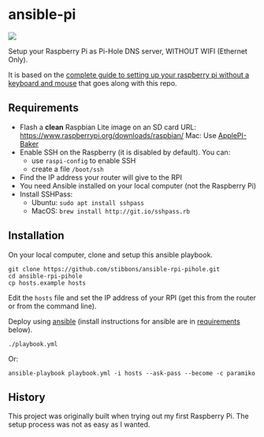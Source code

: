 # ansible-pi

![](https://raw.github.com/motdotla/ansible-pi/master/ansible-pi.jpg)

Setup your Raspberry Pi as Pi-Hole DNS server, WITHOUT WIFI (Ethernet Only).

It is based on the [complete guide to setting up your raspberry pi without a keyboard and
mouse](http://sendgrid.com/blog/complete-guide-set-raspberry-pi-without-keyboard-mouse/) that goes
along with this repo.

## Requirements

- Flash a **clean** Raspbian Lite image on an SD card
  URL: https://www.raspberrypi.org/downloads/raspbian/
  Mac: Use [ApplePI-Baker](https://www.tweaking4all.com/software/macosx-software/macosx-apple-pi-baker/)
- Enable SSH on the Raspberry (it is disabled by default). You can:
    - use `raspi-config` to enable SSH
    - create a file `/boot/ssh`
- Find the IP address your router will give to the RPI
- You need Ansible installed on your local computer (not the Raspberry Pi)
- Install SSHPass:
  - Ubuntu: `sudo apt install sshpass`
  - MacOS: `brew install http://git.io/sshpass.rb`

## Installation

On your local computer, clone and setup this ansible playbook.

```
git clone https://github.com/stibbons/ansible-rpi-pihole.git
cd ansible-rpi-pihole
cp hosts.example hosts
```

Edit the `hosts` file and set the IP address of your RPI (get this from the router or from the
command line).

Deploy using [ansible](http://www.ansible.com) (install instructions for ansible are in [requirements](#requirements) below).

```
./playbook.yml
```

Or:
```
ansible-playbook playbook.yml -i hosts --ask-pass --become -c paramiko
```

## History

This project was originally built when trying out my first Raspberry Pi. The setup process was not
as easy as I wanted.
